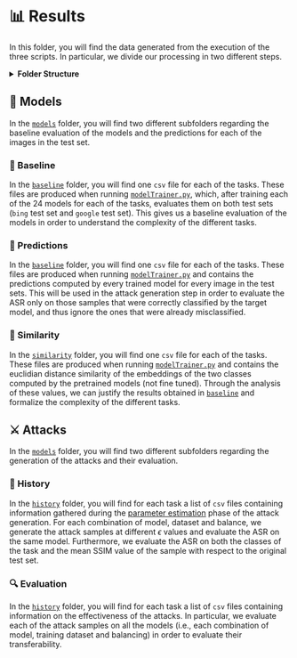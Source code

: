 # 📊 Results

In this folder, you will find the data generated from the execution of the three scripts. In particular, we divide our processing in two different steps.

<!-- TABLE OF CONTENTS -->
<details>
  <summary><strong>Folder Structure</strong></summary>
  <ol>
    <li>
      <a href="#models">Models</a>
      <ul>
        <li><a href="#baseline">Baseline</a></li>
        <li><a href="#predictions">Predictions</a></li>
        <li><a href="#similarity">Similarity</a></li>
      </ul>
    </li>
    <li>
      <a href="#attacks">Attacks</a>
      <ul>
        <li><a href="#history">history</a></li>
        <li><a href="#evaluation">Evaluation</a></li>
      </ul>
    </li>
  </ol>
</details>

<div id="models"></div>

## 🤖 Models

In the [`models`](https://github.com/Mhackiori/Adversarial-Transferability/tree/main/results/models) folder, you will find two different subfolders regarding the baseline evaluation of the models and the predictions for each of the images in the test set.

<div id="baseline"></div>

### 🧪 Baseline

In the [`baseline`](https://github.com/Mhackiori/Adversarial-Transferability/tree/main/results/models/baseline) folder, you will find one `csv` file for each of the tasks. These files are produced when running [`modelTrainer.py`](https://github.com/Mhackiori/Adversarial-Transferability/blob/main/modelTrainer.py), which, after training each of the 24 models for each of the tasks, evaluates them on both test sets (`bing` test set and `google` test set). This gives us a baseline evaluation of the models in order to understand the complexity of the different tasks.

<div id="predictions"></div>

### 🔮 Predictions

In the [`baseline`](https://github.com/Mhackiori/Adversarial-Transferability/tree/main/results/models/predictions) folder, you will find one `csv` file for each of the tasks. These files are produced when running [`modelTrainer.py`](https://github.com/Mhackiori/Adversarial-Transferability/blob/main/modelTrainer.py) and contains the predictions computed by every trained model for every image in the test sets. This will be used in the attack generation step in order to evaluate the ASR only on those samples that were correctly classified by the target model, and thus ignore the ones that were already misclassified.

<div id="similarity"></div>

### 👥 Similarity

In the [`similarity`](https://github.com/Mhackiori/Adversarial-Transferability/tree/main/results/models/similarity) folder, you will find one `csv` file for each of the tasks. These files are produced when running [`modelTrainer.py`](https://github.com/Mhackiori/Adversarial-Transferability/blob/main/modelTrainer.py) and contains the euclidian distance similarity of the embeddings of the two classes computed by the pretrained models (not fine tuned). Through the analysis of these values, we can justify the results obtained in [`baseline`](https://github.com/Mhackiori/Adversarial-Transferability/tree/main/results/models/predictions) and formalize the complexity of the different tasks.

<div id="attacks"></div>

## ⚔️ Attacks

In the [`models`](https://github.com/Mhackiori/Adversarial-Transferability/tree/main/results/attacks) folder, you will find two different subfolders regarding the generation of the attacks and their evaluation.

<div id="history"></div>

### 📜 History

In the [`history`](https://github.com/Mhackiori/Adversarial-Transferability/tree/main/results/attacks/history) folder, you will find for each task a list of `csv` files containing information gathered during the [parameter estimation](https://github.com/Mhackiori/Adversarial-Transferability#tuning) phase of the attack generation. For each combination of model, dataset and balance, we generate the attack samples at different $\epsilon$ values and evaluate the ASR on the same model. Furthermore, we evaluate the ASR on both the classes of the task and the mean SSIM value of the sample with respect to the original test set.

<div id="evaluation"></div>

### 🔍 Evaluation

In the [`history`](https://github.com/Mhackiori/Adversarial-Transferability/tree/main/results/attacks/evaluation) folder, you will find for each task a list of `csv` files containing information on the effectiveness of the attacks. In particular, we evaluate each of the attack samples on all the models (i.e., each combination of model, training dataset and balancing) in order to evaluate their transferability. 
